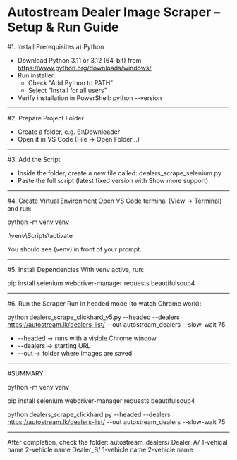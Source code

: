 # Autostream Dealer Image Scraper – Setup & Run Guide


#1. Install Prerequisites
a) Python
- Download Python 3.11 or 3.12 (64-bit) from https://www.python.org/downloads/windows/
- Run installer:
  * Check "Add Python to PATH"
  * Select "Install for all users"
- Verify installation in PowerShell:
  python --version


------------------------------------------------------------

#2. Prepare Project Folder
- Create a folder, e.g. E:\Downloader
- Open it in VS Code (File → Open Folder…)

------------------------------------------------------------

#3. Add the Script
- Inside the folder, create a new file called:
  dealers_scrape_selenium.py
- Paste the full script (latest fixed version with Show more support).

------------------------------------------------------------

#4. Create Virtual Environment
Open VS Code terminal (View → Terminal) and run:

  python -m venv venv

  .\venv\Scripts\activate

You should see (venv) in front of your prompt.

------------------------------------------------------------

#5. Install Dependencies
With venv active, run:

  pip install selenium webdriver-manager requests beautifulsoup4

------------------------------------------------------------

#6. Run the Scraper
Run in headed mode (to watch Chrome work):

  python dealers_scrape_clickhard_v5.py --headed --dealers https://autostream.lk/dealers-list/ --out autostream_dealers --slow-wait 75

- --headed → runs with a visible Chrome window
- --dealers → starting URL
- --out → folder where images are saved

--------------------------------------------------------

#SUMMARY

python -m venv venv

pip install selenium webdriver-manager requests beautifulsoup4

python dealers_scrape_clickhard.py --headed --dealers https://autostream.lk/dealers-list/ --out autostream_dealers --slow-wait 75

----------------------------------------------------------------
After completion, check the folder:
  autostream_dealers/
    Dealer_A/
      1-vehical name
      2-vehicle name
     Dealer_B/
      1-vehicle name
      2-vehicle name
    

    



